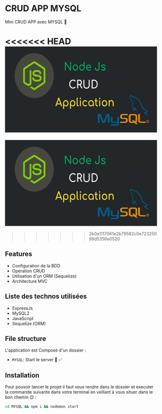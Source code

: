 # CRUD APP MYSQL  

Mini CRUD APP avec MYSQL 📜

<<<<<<< HEAD
![alt text](https://github.com/Dramane-dev/NodeJs-Practices-MySQL/blob/master/NodeJs-MySQL-img.png?raw=true)
=======
![alt text](https://github.com/Dramane-dev/NodeJs-Practices-MySQL/blob/master/NodeJs-MySQL-img.png?raw=true)
>>>>>>> 2b0e1117061e2b79582c0e72325099d5356e0520



## Features

- Configuration de la BDD 
- Opération CRUD
- Utilisation d'un ORM (Sequelize)
- Architecture MVC 

## Liste des technos utilisées 

- ExpressJs
- MySQL2
- JavaScript 
- Sequelize (ORM)



## File structure

L'application est Composé d'un dossier :

- `MYSQL`: Start le server 🚀 ✅


## Installation

Pour pouvoir lancer le projet il faut vous rendre dans le dossier et executer la commande suivante dans votre terminal en veillant à vous situer dans le bon chemin 😉 :

```bash
cd MYSQL && npm i && nodemon start
```
